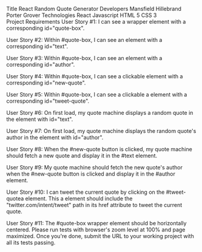 Title
  React Random Quote Generator
Developers
  Mansfield
  Hillebrand
  Porter
  Grover
Technologies
  React
  Javascript
  HTML 5
  CSS 3  
Project Requirements
  User Story #1: I can see a wrapper element with a corresponding id="quote-box". 
  
  User Story #2: Within #quote-box, I can see an element with a corresponding id="text". 

  User Story #3: Within #quote-box, I can see an element with a corresponding id="author". 
  
  User Story #4: Within #quote-box, I can see a clickable element with a corresponding id="new-quote". 

  User Story #5: Within #quote-box, I can see a clickable a element with a corresponding id="tweet-quote". 

  User Story #6: On first load, my quote machine displays a random quote in the element with id="text". 

  User Story #7: On first load, my quote machine displays the random quote's author in the element with id="author". 

  User Story #8: When the #new-quote button is clicked, my quote machine should fetch a new quote and display it in the #text element. 

  User Story #9: My quote machine should fetch the new quote's author when the #new-quote button is clicked and display it in the #author element. 
  
  User Story #10: I can tweet the current quote by clicking on the #tweet-quotea element. This a element should include the "twitter.com/intent/tweet" path in its href attribute to tweet the current quote. 
  
  User Story #11: The #quote-box wrapper element should be horizontally centered. Please run tests with browser's zoom level at 100% and page maximized. Once you're done, submit the URL to your working project with all its tests passing.
